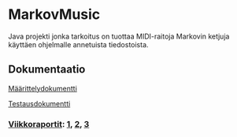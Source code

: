 # MarkovMusic
Java projekti jonka tarkoitus on tuottaa MIDI-raitoja Markovin ketjuja käyttäen ohjelmalle annetuista tiedostoista.

## Dokumentaatio
[Määrittelydokumentti](https://github.com/lossitomatossi/MarkovMusic/blob/main/dokumentaatio/maarittely.md)

[Testausdokumentti](https://github.com/lossitomatossi/MarkovMusic/blob/main/dokumentaatio/testausdokumentti.md)

### [Viikkoraportit](https://github.com/lossitomatossi/MarkovMusic/tree/main/dokumentaatio/viikkoraportit):  [1](https://github.com/lossitomatossi/MarkovMusic/blob/main/dokumentaatio/viikkoraportit/viikkoraportti1.md), [2](https://github.com/lossitomatossi/MarkovMusic/blob/main/dokumentaatio/viikkoraportit/viikkoraportti2.md), [3](https://github.com/lossitomatossi/MarkovMusic/blob/main/dokumentaatio/viikkoraportit/viikkoraportti3.md)
